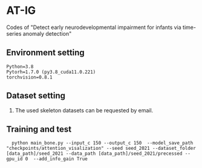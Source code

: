 # AT-IG
Codes of "Detect early neurodevelopmental impairment for infants via time-series anomaly detection"

## Environment setting
    Python=3.8
    Pytorh=1.7.0 (py3.8_cuda11.0.221)
    torchvision=0.8.1  

## Dataset setting
 1. The used skeleton datasets can be requested by email. 
                            

## Training and test
      python main_bone.py --input_c 150 --output_c 150  --model_save_path "checkpoints/attention_visalization" --seed seed_2021 --dataset_folder [data_path]/seed_2021 --data_path [data_path]/seed_2021/precessed --gpu_id 0  --add_info_gain True


      
        
